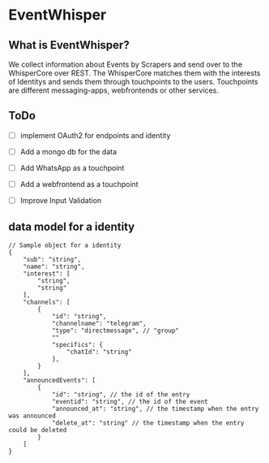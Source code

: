 # EventWhisper

## What is EventWhisper?

We collect information about Events by Scrapers and send over to the WhisperCore over REST.
The WhisperCore matches them with the interests of Identitys and sends them through touchpoints to the users.
Touchpoints are different messaging-apps, webfrontends or other services.

## ToDo

* [ ] implement OAuth2 for endpoints and identity
* [ ] Add a mongo db for the data
* [ ] Add WhatsApp as a touchpoint
* [ ] Add a webfrontend as a touchpoint
* [ ] Improve Input Validation




## data model for a identity

    // Sample object for a identity
    {
        "sub": "string",
        "name": "string",
        "interest": [
            "string", 
            "string"
        ],
        "channels": [
            {
                "id": "string",
                "channelname": "telegram",
                "type": "directmessage", // "group"
                ""
                "specifics": {
                    "chatId": "string"
                },
            }
        ],
        "announcedEvents": [
            {
                "id": "string", // the id of the entry
                "eventid": "string", // the id of the event
                "announced_at": "string", // the timestamp when the entry was announced
                "delete_at": "string" // the timestamp when the entry could be deleted
            }
        ]
    }